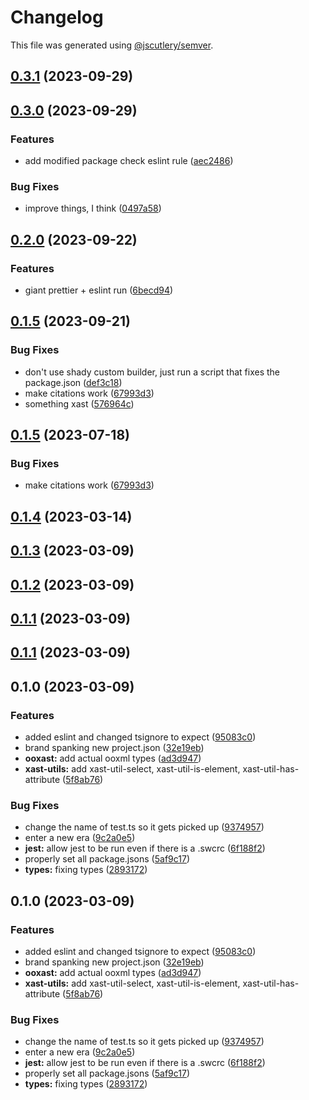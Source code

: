 # Changelog

This file was generated using [@jscutlery/semver](https://github.com/jscutlery/semver).

## [0.3.1](https://github.com/TrialAndErrorOrg/parsers/compare/xast-util-is-element-0.3.0...xast-util-is-element-0.3.1) (2023-09-29)

## [0.3.0](https://github.com/TrialAndErrorOrg/parsers/compare/xast-util-is-element-0.2.0...xast-util-is-element-0.3.0) (2023-09-29)


### Features

* add modified package check eslint rule ([aec2486](https://github.com/TrialAndErrorOrg/parsers/commit/aec2486cf5196a1c370c5575b5f6fae405b7b5de))


### Bug Fixes

* improve things, I think ([0497a58](https://github.com/TrialAndErrorOrg/parsers/commit/0497a58640e74de5779e3c6d429ae528bda738a9))

## [0.2.0](https://github.com/TrialAndErrorOrg/parsers/compare/xast-util-is-element-0.1.5...xast-util-is-element-0.2.0) (2023-09-22)


### Features

* giant prettier + eslint run ([6becd94](https://github.com/TrialAndErrorOrg/parsers/commit/6becd9492006b9a7f7f91b60db440bb31d9140c8))

## [0.1.5](https://github.com/TrialAndErrorOrg/parsers/compare/xast-util-is-element-0.1.4...xast-util-is-element-0.1.5) (2023-09-21)

### Bug Fixes

- don't use shady custom builder, just run a script that fixes the package.json ([def3c18](https://github.com/TrialAndErrorOrg/parsers/commit/def3c1844ae0a0d547de2b0a01689a302b58ab61))
- make citations work ([67993d3](https://github.com/TrialAndErrorOrg/parsers/commit/67993d33150e05024be7e8df676e59d4cd9c57b1))
- something xast ([576964c](https://github.com/TrialAndErrorOrg/parsers/commit/576964c7f1cfb0d0ad3741fb4fb0d17d063d69a3))

## [0.1.5](https://github.com/TrialAndErrorOrg/parsers/compare/xast-util-is-element-0.1.4...xast-util-is-element-0.1.5) (2023-07-18)

### Bug Fixes

- make citations work ([67993d3](https://github.com/TrialAndErrorOrg/parsers/commit/67993d33150e05024be7e8df676e59d4cd9c57b1))

## [0.1.4](https://github.com/TrialAndErrorOrg/parsers/compare/xast-util-is-element-0.1.3...xast-util-is-element-0.1.4) (2023-03-14)

## [0.1.3](https://github.com/TrialAndErrorOrg/parsers/compare/xast-util-is-element-0.1.2...xast-util-is-element-0.1.3) (2023-03-09)

## [0.1.2](https://github.com/TrialAndErrorOrg/parsers/compare/xast-util-is-element-0.1.1...xast-util-is-element-0.1.2) (2023-03-09)

## [0.1.1](https://github.com/TrialAndErrorOrg/parsers/compare/xast-util-is-element-0.1.0...xast-util-is-element-0.1.1) (2023-03-09)

## [0.1.1](https://github.com/TrialAndErrorOrg/parsers/compare/xast-util-is-element-0.1.0...xast-util-is-element-0.1.1) (2023-03-09)

## 0.1.0 (2023-03-09)

### Features

- added eslint and changed tsignore to expect ([95083c0](https://github.com/TrialAndErrorOrg/parsers/commit/95083c07fc19aeb3a4dc2fa0ecbb2597a86c11fa))
- brand spanking new project.json ([32e19eb](https://github.com/TrialAndErrorOrg/parsers/commit/32e19ebf3f71c80336f637297d8f4db274d098bf))
- **ooxast:** add actual ooxml types ([ad3d947](https://github.com/TrialAndErrorOrg/parsers/commit/ad3d9473fac066d0125316360ce759e3b57e4202))
- **xast-utils:** add xast-util-select, xast-util-is-element, xast-util-has-attribute ([5f8ab76](https://github.com/TrialAndErrorOrg/parsers/commit/5f8ab764a09da5debb4200ac3a996ced2ca2bbf4))

### Bug Fixes

- change the name of test.ts so it gets picked up ([9374957](https://github.com/TrialAndErrorOrg/parsers/commit/93749570b8306e0b7f5ea75648fab5a0f254cd85))
- enter a new era ([9c2a0e5](https://github.com/TrialAndErrorOrg/parsers/commit/9c2a0e505472c43d384f3cc78543ad90877b7c3d))
- **jest:** allow jest to be run even if there is a .swcrc ([6f188f2](https://github.com/TrialAndErrorOrg/parsers/commit/6f188f2a06922ee00d9367b29e666894e48c6c1e))
- properly set all package.jsons ([5af9c17](https://github.com/TrialAndErrorOrg/parsers/commit/5af9c177be9910511844c481ca59cfcc7bd9b0f6))
- **types:** fixing types ([2893172](https://github.com/TrialAndErrorOrg/parsers/commit/2893172ccf37ad1d12a35fea3ef61700bd24dafb))

## 0.1.0 (2023-03-09)

### Features

- added eslint and changed tsignore to expect ([95083c0](https://github.com/TrialAndErrorOrg/parsers/commit/95083c07fc19aeb3a4dc2fa0ecbb2597a86c11fa))
- brand spanking new project.json ([32e19eb](https://github.com/TrialAndErrorOrg/parsers/commit/32e19ebf3f71c80336f637297d8f4db274d098bf))
- **ooxast:** add actual ooxml types ([ad3d947](https://github.com/TrialAndErrorOrg/parsers/commit/ad3d9473fac066d0125316360ce759e3b57e4202))
- **xast-utils:** add xast-util-select, xast-util-is-element, xast-util-has-attribute ([5f8ab76](https://github.com/TrialAndErrorOrg/parsers/commit/5f8ab764a09da5debb4200ac3a996ced2ca2bbf4))

### Bug Fixes

- change the name of test.ts so it gets picked up ([9374957](https://github.com/TrialAndErrorOrg/parsers/commit/93749570b8306e0b7f5ea75648fab5a0f254cd85))
- enter a new era ([9c2a0e5](https://github.com/TrialAndErrorOrg/parsers/commit/9c2a0e505472c43d384f3cc78543ad90877b7c3d))
- **jest:** allow jest to be run even if there is a .swcrc ([6f188f2](https://github.com/TrialAndErrorOrg/parsers/commit/6f188f2a06922ee00d9367b29e666894e48c6c1e))
- properly set all package.jsons ([5af9c17](https://github.com/TrialAndErrorOrg/parsers/commit/5af9c177be9910511844c481ca59cfcc7bd9b0f6))
- **types:** fixing types ([2893172](https://github.com/TrialAndErrorOrg/parsers/commit/2893172ccf37ad1d12a35fea3ef61700bd24dafb))
